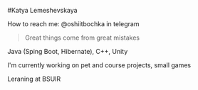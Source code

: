 #Katya Lemeshevskaya

How to reach me: @oshiitbochka in telegram

>Great things come from great mistakes

Java (Sping Boot, Hibernate), C++, Unity 

I'm currently working on pet and course projects, small games

Leraning at BSUIR

<!--
**catsia/catsia** is a ✨ _special_ ✨ repository because its `README.md` (this file) appears on your GitHub profile.

Here are some ideas to get you started:

- 🔭 I’m currently working on ...
- 🌱 I’m currently learning ...
- 👯 I’m looking to collaborate on ...
- 🤔 I’m looking for help with ...
- 💬 Ask me about ...
- 📫 How to reach me: ...
- 😄 Pronouns: ...
- ⚡ Fun fact: ...
-->
